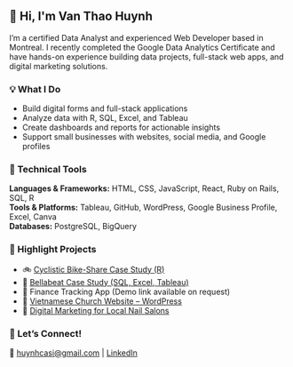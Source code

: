 ## 👋 Hi, I'm Van Thao Huynh

I’m a certified Data Analyst and experienced Web Developer based in Montreal. I recently completed the Google Data Analytics Certificate and have hands-on experience building data projects, full-stack web apps, and digital marketing solutions.

### 💡 What I Do
- Build digital forms and full-stack applications
- Analyze data with R, SQL, Excel, and Tableau
- Create dashboards and reports for actionable insights
- Support small businesses with websites, social media, and Google profiles

### 🔧 Technical Tools
**Languages & Frameworks:** HTML, CSS, JavaScript, React, Ruby on Rails, SQL, R  
**Tools & Platforms:** Tableau, GitHub, WordPress, Google Business Profile, Excel, Canva  
**Databases:** PostgreSQL, BigQuery  

### 📌 Highlight Projects
- 🚲 [Cyclistic Bike-Share Case Study (R)](https://github.com/vanthaohuynh)
- 💪 [Bellabeat Case Study (SQL, Excel, Tableau)](https://github.com/vanthaohuynh)
- 💼 Finance Tracking App (Demo link available on request)
- 🛐 [Vietnamese Church Website – WordPress](https://www.conggiaomontreal.com/trang-chu/)
- 💅 [Digital Marketing for Local Nail Salons](https://studio10and10.com/)

### 🤝 Let’s Connect!
📧 huynhcasi@gmail.com | [LinkedIn](https://linkedin.com/in/vanthaohuynh)
